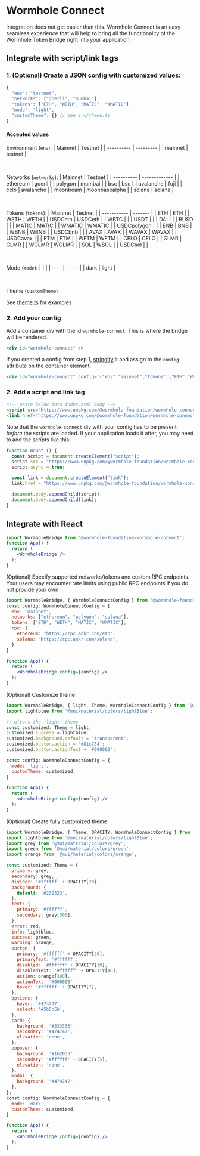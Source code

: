 # Wormhole Connect

Integration does not get easier than this. Wormhole Connect is an easy seamless experience that will help to bring all the functionality of the Wormhole Token Bridge right into your application.

## Integrate with script/link tags

### 1. (Optional) Create a JSON config with customized values:

```ts
{
  "env": "testnet",
  "networks": ["goerli", "mumbai"],
  "tokens": ["ETH", "WETH", "MATIC", "WMATIC"],
  "mode": "light",
  "customTheme": {} // see src/theme.ts
}
```

#### Accepted values

Environment (`env`):
| Mainnet    | Testnet   |
| ---------- | --------- |
| mainnet    | testnet   |

<br>

Networks (`networks`):
| Mainnet    | Testnet       |
| ---------- | ------------- |
| ethereum   | goerli        |
| polygon    | mumbai        |
| bsc        | bsc           |
| avalanche  | fuji          |
| celo       | avalanche     |
| moonbeam   | moonbasealpha |
| solana     | solana        |

<br>

Tokens (`tokens`):
| Mainnet     | Testnet |
| ----------- | ------- |
| ETH         | ETH     |
| WETH        | WETH    |
| USDCeth     | USDCeth |
| WBTC        |         |
| USDT        |         |
| DAI         |         |
| BUSD        |         |
| MATIC       | MATIC   |
| WMATIC      | WMATIC  |
| USDCpolygon |         |
| BNB         | BNB     |
| WBNB        | WBNB    |
| USDCbnb     |         |
| AVAX        | AVAX    |
| WAVAX       | WAVAX   |
| USDCavax    |         |
| FTM         | FTM     |
| WFTM        | WFTM    |
| CELO        | CELO    |
| GLMR        | GLMR    |
| WGLMR       | WGLMR   |
| SOL         | WSOL    |
| USDCsol     |         |

<br>

Mode (`mode`):
|      |       |
| ---- | ----- |
| dark | light |

<br>

Theme (`customTheme`)

See [theme.ts](https://github.com/wormhole-foundation/wormhole-connect/blob/development/wormhole-connect-loader/src/theme.ts) for examples

### 2. Add your config

Add a container div with the id `wormhole-connect`. This is where the bridge will be rendered.

```html
<div id="wormhole-connect" />
```

If you created a config from step 1, [stringify](https://developer.mozilla.org/en-US/docs/Web/JavaScript/Reference/Global_Objects/JSON/stringify) it and assign to the `config` attribute on the container element.

```html
<div id="wormhole-connect" config='{"env":"mainnet","tokens":["ETH","WETH","WBTC","USDCeth"]}' />
```

### 2. Add a script and link tag

```html
<!-- paste below into index.html body -->
<script src="https://www.unpkg.com/@wormhole-foundation/wormhole-connect@0.0.1-beta.6/dist/main.js"></script>
<link href="https://www.unpkg.com/@wormhole-foundation/wormhole-connect@0.0.1-beta.6/dist/main.css" />
```

Note that the `wormhole-connect` div with your config has to be present _before_ the scripts are loaded.  If your application loads it after, you may need to add the scripts like this:

```js
function mount () {
  const script = document.createElement("script");
  script.src = "https://www.unpkg.com/@wormhole-foundation/wormhole-connect@0.0.1-beta.6/dist/main.js";
  script.async = true;

  const link = document.createElement("link");
  link.href = "https://www.unpkg.com/@wormhole-foundation/wormhole-connect@0.0.1-beta.6/dist/main.css";

  document.body.appendChild(script);
  document.body.appendChild(link);
}
```

## Integrate with React

```jsx
import WormholeBridge from '@wormhole-foundation/wormhole-connect';
function App() {
  return (
    <WormholeBridge />
  );
}
```

(Optional) Specify supported networks/tokens and custom RPC endpoints. Your users may encounter rate limits using public RPC endpoints if you do not provide your own
```jsx
import WormholeBridge, { WormholeConnectConfig } from '@wormhole-foundation/wormhole-connect';
const config: WormholeConnectConfig = {
  env: "mainnet",
  networks: ["ethereum", "polygon", "solana"],
  tokens: ["ETH", "WETH", "MATIC", "WMATIC"],
  rpc: {
    ethereum: "https://rpc.ankr.com/eth",
    solana: "https://rpc.ankr.com/solana",
  }
}

function App() {
  return (
    <WormholeBridge config={config} />
  );
}
```

(Optional) Customize theme
```jsx
import WormholeBridge, { light, Theme, WormholeConnectConfig } from '@wormhole-foundation/wormhole-connect';
import lightblue from '@mui/material/colors/lightBlue';

// alters the `light` theme
const customized: Theme = light;
customized.success = lightblue;
customized.background.default = 'transparent';
customized.button.action = '#81c784';
customized.button.actionText = '#000000';

const config: WormholeConnectConfig = {
  mode: 'light',
  customTheme: customized,
}

function App() {
  return (
    <WormholeBridge config={config} />
  );
}
```

(Optional) Create fully customized theme
```jsx
import WormholeBridge, { Theme, OPACITY, WormholeConnectConfig } from '@wormhole-foundation/wormhole-connect';
import lightblue from '@mui/material/colors/lightBlue';
import grey from '@mui/material/colors/grey';
import green from '@mui/material/colors/green';
import orange from '@mui/material/colors/orange';

const customized: Theme = {
  primary: grey,
  secondary: grey,
  divider: '#ffffff' + OPACITY[20],
  background: {
    default: '#232323',
  },
  text: {
    primary: '#ffffff',
    secondary: grey[500],
  },
  error: red,
  info: lightblue,
  success: green,
  warning: orange,
  button: {
    primary: '#ffffff' + OPACITY[20],
    primaryText: '#ffffff',
    disabled: '#ffffff' + OPACITY[10],
    disabledText: '#ffffff' + OPACITY[40],
    action: orange[300],
    actionText: '#000000',
    hover: '#ffffff' + OPACITY[7],
  },
  options: {
    hover: '#474747',
    select: '#5b5b5b',
  },
  card: {
    background: '#333333',
    secondary: '#474747',
    elevation: 'none',
  },
  popover: {
    background: '#1b2033',
    secondary: '#ffffff' + OPACITY[5],
    elevation: 'none',
  },
  modal: {
    background: '#474747',
  },
};
const config: WormholeConnectConfig = {
  mode: 'dark',
  customTheme: customized,
}

function App() {
  return (
    <WormholeBridge config={config} />
  );
}
```
